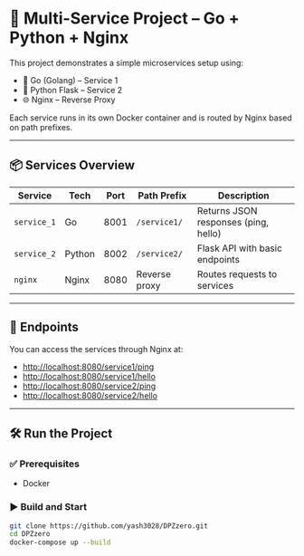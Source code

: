 # 🚀 Multi-Service Project – Go + Python + Nginx

This project demonstrates a simple microservices setup using:

- 🐹 Go (Golang) – Service 1
- 🐍 Python Flask – Service 2
- 🌐 Nginx – Reverse Proxy

Each service runs in its own Docker container and is routed by Nginx based on path prefixes.

---

## 📦 Services Overview

| Service     | Tech     | Port  | Path Prefix   | Description                      |
|-------------|----------|-------|----------------|----------------------------------|
| `service_1` | Go       | 8001  | `/service1/`   | Returns JSON responses (ping, hello) |
| `service_2` | Python   | 8002  | `/service2/`   | Flask API with basic endpoints   |
| `nginx`     | Nginx    | 8080  | Reverse proxy | Routes requests to services      |

---

## 🔧 Endpoints

You can access the services through Nginx at:

- [http://localhost:8080/service1/ping](http://localhost:8080/service1/ping)
- [http://localhost:8080/service1/hello](http://localhost:8080/service1/hello)
- [http://localhost:8080/service2/ping](http://localhost:8080/service2/ping)
- [http://localhost:8080/service2/hello](http://localhost:8080/service2/hello)

---

## 🛠️ Run the Project

### ✅ Prerequisites

- Docker

### ▶️ Build and Start

```bash
git clone https://github.com/yash3028/DPZzero.git
cd DPZzero
docker-compose up --build



